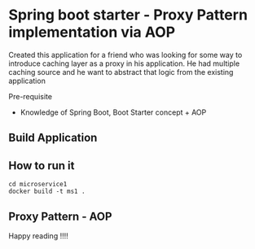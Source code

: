 # Spring boot starter - Proxy Pattern implementation via AOP

Created this application for a friend who was looking for some way to introduce caching layer as a proxy in his application. He had multiple caching source and he want to abstract that logic from the existing application

Pre-requisite
* Knowledge of Spring Boot, Boot Starter concept + AOP

## Build Application


## How to run it
```
cd microservice1
docker build -t ms1 .
```


## Proxy Pattern - AOP 


Happy reading !!!!
